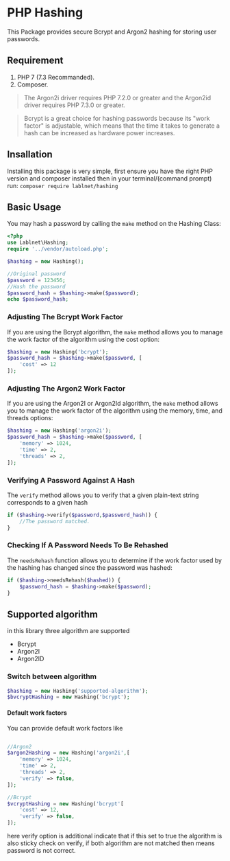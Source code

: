 
# PHP Hashing
This Package  provides secure Bcrypt and Argon2 hashing for storing user passwords.

## Requirement
1. PHP 7 (7.3 Recommanded).
2. Composer.

> The Argon2i driver requires PHP 7.2.0 or greater and the Argon2id
> driver requires PHP 7.3.0 or greater.

> Bcrypt is a great choice for hashing passwords because its "work factor" is adjustable, which means that the time it takes to generate a hash can be increased as hardware power increases.

## Insallation
Installing this package is very simple, first ensure you have the right PHP version and composer installed then in your terminal/(command prompt) run:
``` composer require lablnet/hashing ```

## Basic Usage
You may hash a password by calling the `make` method on the Hashing Class:

```php
<?php 
use Lablnet\Hashing;
require '../vendor/autoload.php';

$hashing = new Hashing();

//Original password
$password = 123456;
//Hash the password
$password_hash = $hashing->make($password);
echo $password_hash;
```
### Adjusting The Bcrypt Work Factor
If you are using the Bcrypt algorithm, the `make` method allows you to manage the work factor of the algorithm using the  cost option:

```php
$hashing = new Hashing('bcrypt');
$password_hash = $hashing->make($password, [
    'cost' => 12
]);
```
### Adjusting The Argon2 Work Factor
If you are using the Argon2I or Argon2Id algorithm, the `make` method allows you to manage the work factor of the algorithm using the  memory, time, and threads options:

```php
$hashing = new Hashing('argon2i');
$password_hash = $hashing->make($password, [
    'memory' => 1024,
    'time' => 2,
    'threads' => 2,
]);
```
### Verifying A Password Against A Hash
The `verify` method allows you to verify that a given plain-text string corresponds to a given hash
```php
if ($hashing->verify($password,$password_hash)) {
	//The password matched.
}
```

### Checking If A Password Needs To Be Rehashed
The `needsRehash` function allows you to determine if the work factor used by the hashing has changed since the password was hashed:

```php
if ($hashing->needsRehash($hashed)) {
    $password_hash = $hashing->make($password);
}
```

## Supported algorithm
in this library three algorithm are supported
- Bcrypt
- Argon2I
- Argon2ID

### Switch between algorithm 
```php
$hashing = new Hashing('supported-algorithm');
$bvcryptHashing = new Hashing('bcrypt');
```

#### Default work factors
You can provide default work factors like
```php

//Argon2
$argon2Hashing = new Hashing('argon2i',[
    'memory' => 1024,
    'time' => 2,
    'threads' => 2,
    'verify' => false,
]);

//Bcrypt
$vcryptHashing = new Hashing('bcrypt'[
    'cost' => 12,
    'verify' => false,
]);
```
here verify option is additional indicate that if this set to true the algorithm is also sticky check on verify, if both algorithm are not matched then means password is not correct.
